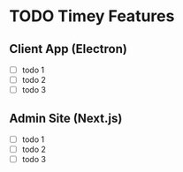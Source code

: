 # TODO Timey Features

## Client App (Electron)

- [ ] todo 1
- [ ] todo 2
- [ ] todo 3

## Admin Site (Next.js)

- [ ] todo 1
- [ ] todo 2
- [ ] todo 3
